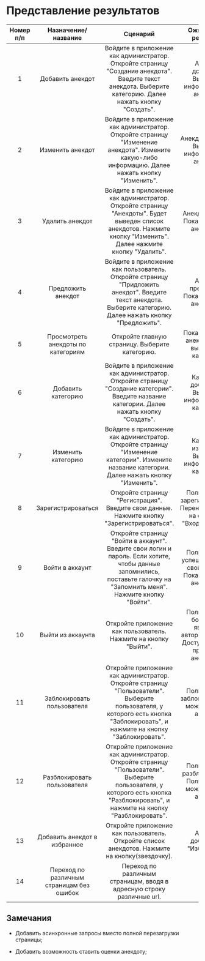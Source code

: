 # Представление результатов

| Номер п/п | Назначение/название | Сценарий | Ожидаемый результат | Фактический результат | Оценка | 
| :------: | :------: | :------: | :------: | :------: | :------: |
| 1 | Добавить анекдот | Войдите в приложение как администратор. Откройте страницу "Создание анекдота". Введите текст анекдота. Выберите категорию. Далее нажать кнопку "Создать". | Анекдот добавлен. Выведена информации об анекдоте |  |   |
| 2 | Изменить анекдот | Войдите в приложение как администратор. Откройте страницу "Изменение анекдота". Измените какую-либо информацию. Далее нажать кнопку "Изменить". | Анекдот изменен. Выведена информации об анекдоте |  |   |
| 3 | Удалить анекдот | Войдите в приложение как администратор. Откройте страницу "Анекдоты". Будет выведен список анекдотов. Нажмите кнопку "Изменить". Далее нажмите кнопку "Удалить". | Анекдот удален. Показан список анекдотов. |  |  |
| 4 | Предложить анекдот | Войдите в приложение как пользователь. Откройте страницу "Придложить анекдот". Введите текст анекдота. Выберите категорию. Далее нажать кнопку "Предложить". | Анекдот предложен. Показан список анекдотов. |  |  |
| 5 | Просмотреть анекдоты по категориям | Откройте главную страницу. Выберите категорию. | Показан список анекдотов для выбранной категории | |  |
| 6 | Добавить категорию | Войдите в приложение как администратор. Откройте страницу "Создание категории". Введите название категории. Далее нажать кнопку "Создать". | Категория добавлена. Выведена информации об категории |  |  |
| 7 | Изменить категорию | Войдите в приложение как администратор. Откройте страницу "Изменение категории". Измените название категории. Далее нажать кнопку "Изменить". | Категория изменена. Выведена информации об категории |  |  |
| 8 | Зарегистрироваться | Откройте страницу "Регистрация". Введите свои данные. Нажмите кнопку "Зарегистрироваться". | Пользователь зарегистрирован. Перенаправление на страницу "Вход в аккаунт" |  | |
| 9 | Войти в аккаунт | Откройте страницу "Войти в аккаунт". Введите свои логин и пароль. Если хотите, чтобы данные запомнились, поставьте галочку на "Запомнить меня". Нажмите кнопку "Войти". | Пользователь успешно зашел в свой аккаунт. Показан список анекдотов. |  | |
| 10 | Выйти из аккаунта | Откройте приложение как пользователь. Нажмите на кнопку "Выйти". | Пользователь больше не является авторизованным. Доступен только просмотр анекдотов. | |  |
| 11 | Заблокировать пользователя | Откройте приложение как администратор. Откройте страницу "Пользователи". Выберите пользователя, у которого есть кнопка "Заблокировать", и нажмите на кнопку "Заблокировать". | Пользователь заблокирован. Не может войти в аккаунт. |  |  |
| 12 | Разблокировать пользователя | Откройте приложение как администратор. Откройте страницу "Пользователи". Выберите пользователя, у которого есть кнопка "Разблокировать", и нажмите на кнопку "Разблокировать". | Пользователь разблокировать. Пользователь может войти в аккаунт. |  |  |
| 13 | Добавить анекдот в избранное | Откройте приложение как пользователь. Откройте список анекдотов. Нажмите на кнопку(звездочку). | Анекдот добавлен в "Избранное". | | |
| 14 | Переход по различным страницам без ошибок | Переход по различным страницам, вводя в адресную строку различные url.| |  |
## Замечания

* Добавить асинхронные запросы вместо полной перезагрузки страницы;

* Добавить возможность ставить оценки анекдоту;
